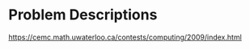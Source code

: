 Problem Descriptions
=================
https://cemc.math.uwaterloo.ca/contests/computing/2009/index.html
